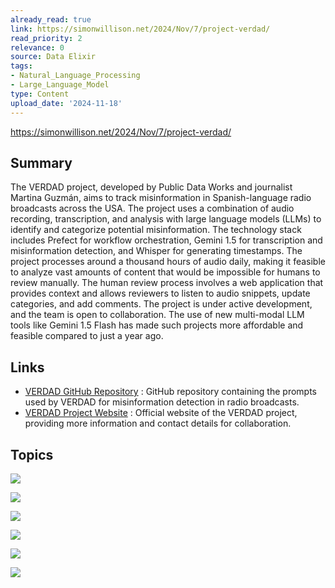 ```yaml
---
already_read: true
link: https://simonwillison.net/2024/Nov/7/project-verdad/
read_priority: 2
relevance: 0
source: Data Elixir
tags:
- Natural_Language_Processing
- Large_Language_Model
type: Content
upload_date: '2024-11-18'
---
```


https://simonwillison.net/2024/Nov/7/project-verdad/
## Summary

The VERDAD project, developed by Public Data Works and journalist Martina Guzmán, aims to track misinformation in Spanish-language radio broadcasts across the USA. The project uses a combination of audio recording, transcription, and analysis with large language models (LLMs) to identify and categorize potential misinformation. The technology stack includes Prefect for workflow orchestration, Gemini 1.5 for transcription and misinformation detection, and Whisper for generating timestamps. The project processes around a thousand hours of audio daily, making it feasible to analyze vast amounts of content that would be impossible for humans to review manually. The human review process involves a web application that provides context and allows reviewers to listen to audio snippets, update categories, and add comments. The project is under active development, and the team is open to collaboration. The use of new multi-modal LLM tools like Gemini 1.5 Flash has made such projects more affordable and feasible compared to just a year ago.
## Links

- [VERDAD GitHub Repository](https://github.com/PublicDataWorks/verdad/tree/main/prompts) : GitHub repository containing the prompts used by VERDAD for misinformation detection in radio broadcasts.
- [VERDAD Project Website](https://verdad.app/) : Official website of the VERDAD project, providing more information and contact details for collaboration.

## Topics

![](topics/Concept/Data%20Journalism)

![](topics/Model/Gemini)

![](topics/Model/Whisper)

![](topics/Concept/Prompt%20Engineering)

![](topics/Concept/Workflow%20Orchestration)

![](topics/Concept/Prefect)